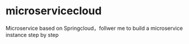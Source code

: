 # microservicecloud
Microservice based on Springcloud，follwer me to build a microservice instance step by step 
